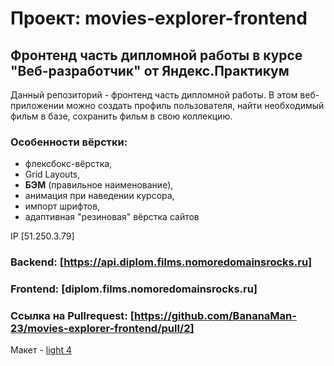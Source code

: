 # Проект: movies-explorer-frontend

## Фронтенд часть дипломной работы в курсе "Веб-разработчик" от Яндекс.Практикум

Данный репозиторий - фронтенд часть дипломной работы. В этом веб-приложении можно создать профиль пользователя, найти необходимый фильм в базе, сохранить фильм в свою коллекцию.

### Особенности вёрстки:
- флексбокс-вёрстка,
- Grid Layouts,
- **БЭМ** (правильное наименование),
- анимация при наведении курсора,
- импорт шрифтов,
- адаптивная "резиновая" вёрстка сайтов

IP [51.250.3.79]

### Backend: [https://api.diplom.films.nomoredomainsrocks.ru]
### Frontend: [diplom.films.nomoredomainsrocks.ru]

### Ссылка на Pullrequest: [https://github.com/BananaMan-23/movies-explorer-frontend/pull/2]


Макет - [light 4](https://www.figma.com/file/6FMWkB94wE7KTkcCgUXtnC/%D0%94%D0%B8%D0%BF%D0%BB%D0%BE%D0%BC%D0%BD%D1%8B%D0%B9-%D0%BF%D1%80%D0%BE%D0%B5%D0%BA%D1%82?type=design&node-id=1-2798&mode=design&t=6AXot8puCvxVy5yY-0)
